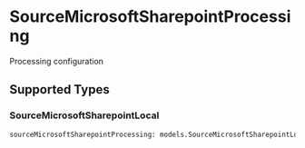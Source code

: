 # SourceMicrosoftSharepointProcessing

Processing configuration


## Supported Types

### SourceMicrosoftSharepointLocal

```python
sourceMicrosoftSharepointProcessing: models.SourceMicrosoftSharepointLocal = /* values here */
```

